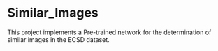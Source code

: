# Similar_Images
This project implements a Pre-trained network for the determination of similar images in the ECSD dataset.
